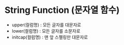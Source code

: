 # String Function (문자열 함수)

- upper(컬럼명) : 모든 글자를 대문자로
- lower(컬럼명) : 모든 글자를 소문자로
- initcap(컬럼명) : 맨 앞 스펠링만 대문자로 